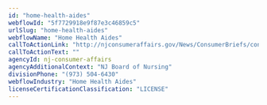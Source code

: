 ```yaml
---
id: "home-health-aides"
webflowId: "5f7729918e9f87e3c46859c5"
urlSlug: "home-health-aides"
webflowName: "Home Health Aides"
callToActionLink: "http://njconsumeraffairs.gov/News/ConsumerBriefs/consumer-tips-on-certified-home-health-aides-chhha.pdf"
callToActionText: ""
agencyId: nj-consumer-affairs
agencyAdditionalContext: "NJ Board of Nursing"
divisionPhone: "(973) 504-6430"
webflowIndustry: "Home Health Aides"
licenseCertificationClassification: "LICENSE"
---
```

